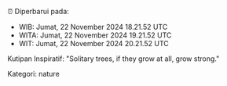 ⏰ Diperbarui pada:
- WIB: Jumat, 22 November 2024 18.21.52 UTC
- WITA: Jumat, 22 November 2024 19.21.52 UTC
- WIT: Jumat, 22 November 2024 20.21.52 UTC

Kutipan Inspiratif:
"Solitary trees, if they grow at all, grow strong."


Kategori: nature

